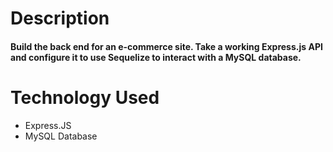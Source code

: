 # Description
#### Build the back end for an e-commerce site.  Take a working Express.js API and configure it to use Sequelize to interact with a MySQL database.

# Technology Used
* Express.JS
* MySQL Database

